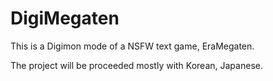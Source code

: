 # DigiMegaten
This is a Digimon mode of a NSFW text game, EraMegaten.

The project will be proceeded mostly with Korean, Japanese. 

